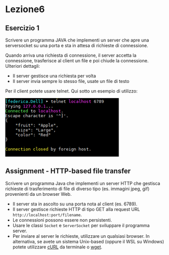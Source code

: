 # Lezione6

## Esercizio 1

Scrivere un programma JAVA che implementi un server che apre una serversocket su una porta e sta in
attesa di richieste di connessione.

Quando arriva una richiesta di connessione, il server accetta la connessione, trasferisce al client un file e poi
chiude la connessione.
Ulteriori dettagli:
- Il server gestisce una richiesta per volta
- Il server invia sempre lo stesso file, usate un file di testo

Per il client potete usare telnet. Qui sotto un esempio di utilizzo:

![example](example.png)

## Assignment - HTTP-based file transfer

Scrivere un programma Java che implementi un server HTTP che gestisca richieste di trasferimento di file di diverso tipo (es. immagini jpeg, gif) provenienti da un browser Web.

* Il server sta in ascolto su una porta nota al client (es. 6789).
* Il server gestisce richieste HTTP di tipo GET alla request URL `http://localhost:port/filename`.
* Le connessioni possono essere non persistenti.
* Usare le classi `Socket` e `ServerSocket` per sviluppare il programma server.
* Per inviare al server le richieste, utilizzare un qualsiasi browser. In alternativa, se avete un sistema Unix-based (oppure il WSL su Windows) potete utilizzare [cURL](https://curl.se/) da terminale o [wget](https://www.gnu.org/software/wget/).
